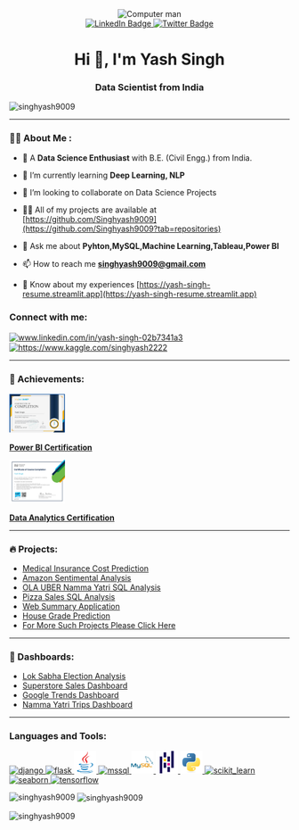 <div id="header" align="center">
  <img src="https://github.com/Singhyash9009/Singhyash9009/blob/main/assets/computer_man.gif" alt="Computer man" width="100"/>
</div>
<div id="badges" align="center">
  <a href="https://linkedin.com/in/yash-singh-02b7341a3">
    <img src="https://img.shields.io/badge/LinkedIn-blue?style=for-the-badge&logo=linkedin&logoColor=white" alt="LinkedIn Badge"/>
  </a>
  <a href="https://twitter.com/Yashthakur9009">
    <img src="https://img.shields.io/badge/Twitter-blue?style=for-the-badge&logo=twitter&logoColor=white" alt="Twitter Badge"/>
  </a>
</div>


<h1 align="center">Hi 👋, I'm Yash Singh</h1>
<h3 align="center">Data Scientist from India</h3>

<p align="left"> <img src="https://komarev.com/ghpvc/?username=singhyash9009&label=Profile%20views&color=0e75b6&style=flat" alt="singhyash9009" /> </p>

---

### :man_technologist: About Me :

- 👀 A **Data Science Enthusiast** with B.E. (Civil Engg.) from India.

- 🌱 I’m currently learning **Deep Learning, NLP**

- 💞️ I’m looking to collaborate on Data Science Projects

- 👨‍💻 All of my projects are available at [https://github.com/Singhyash9009](https://github.com/Singhyash9009?tab=repositories)

- 💬 Ask me about **Pyhton,MySQL,Machine Learning,Tableau,Power BI**

- 📫 How to reach me **singhyash9009@gmail.com**

- 📄 Know about my experiences [https://yash-singh-resume.streamlit.app](https://yash-singh-resume.streamlit.app)

<h3 align="left">Connect with me:</h3>
<p align="left">
<a href="https://linkedin.com/in/yash-singh-02b7341a3" target="blank"><img align="center" src="https://raw.githubusercontent.com/rahuldkjain/github-profile-readme-generator/master/src/images/icons/Social/linked-in-alt.svg" alt="www.linkedin.com/in/yash-singh-02b7341a3" height="30" width="40" /></a>
<a href="https://kaggle.com/singhyash2222" target="blank"><img align="center" src="https://raw.githubusercontent.com/rahuldkjain/github-profile-readme-generator/master/src/images/icons/Social/kaggle.svg" alt="https://www.kaggle.com/singhyash2222" height="30" width="40" /></a>
</p>

---
### 🎯 Achievements:
<a href="https://www.simplilearn.com/skillup-certificate-landing?token=eyJjb3Vyc2VfaWQiOiIxNzIyIiwiY2VydGlmaWNhdGVfdXJsIjoiaHR0cHM6XC9cL2NlcnRpZmljYXRlcy5zaW1wbGljZG4ubmV0XC9zaGFyZVwvdGh1bWJfNTA3MTUyN18xNzEzOTQ4Mzg1LnBuZyIsInVzZXJuYW1lIjoiWWFzaCBTaW5naCJ9&utm_source=shared-certificate&utm_medium=lms&utm_campaign=shared-certificate-promotion&referrer=https%3A%2F%2Flms.simplilearn.com%2Fcourses%2F4211%2FPower-BI-for-Beginners%2Fcertificate%2Fdownload-skillup&%24web_only=true&_branch_match_id=1302965749192390704&_branch_referrer=H4sIAAAAAAAAA8soKSkottLXL87MLcjJ1EssKNDLyczL1k%2FVdzHKSU0v9Mgz9kwCAFfny0olAAAA"><img src="https://github.com/Singhyash9009/Singhyash9009/blob/main/assets/Power%20BI%20Certificate_page.jpg" alt="Power BI" width="100"></a>

<a href="https://www.simplilearn.com/skillup-certificate-landing?token=eyJjb3Vyc2VfaWQiOiIxNzIyIiwiY2VydGlmaWNhdGVfdXJsIjoiaHR0cHM6XC9cL2NlcnRpZmljYXRlcy5zaW1wbGljZG4ubmV0XC9zaGFyZVwvdGh1bWJfNTA3MTUyN18xNzEzOTQ4Mzg1LnBuZyIsInVzZXJuYW1lIjoiWWFzaCBTaW5naCJ9&utm_source=shared-certificate&utm_medium=lms&utm_campaign=shared-certificate-promotion&referrer=https%3A%2F%2Flms.simplilearn.com%2Fcourses%2F4211%2FPower-BI-for-Beginners%2Fcertificate%2Fdownload-skillup&%24web_only=true&_branch_match_id=1302965749192390704&_branch_referrer=H4sIAAAAAAAAA8soKSkottLXL87MLcjJ1EssKNDLyczL1k%2FVdzHKSU0v9Mgz9kwCAFfny0olAAAA">**Power BI Certification**</a>

<a href="https://www.credly.com/badges/73ed61d5-5e98-411f-9d50-1813977f824e/linked_in_profile"><img src="https://github.com/Singhyash9009/Singhyash9009/blob/main/assets/Data_Analytics_Essentials_Badge.jpg" alt="Power BI" width="100"></a>

<a href="https://www.credly.com/badges/73ed61d5-5e98-411f-9d50-1813977f824e/linked_in_profile">**Data Analytics Certification**</a>

---
### :fire: Projects:
- <a href="https://github.com/Singhyash9009/Medical_Insurance_Cost">Medical Insurance Cost Prediction</a>
- <a href="https://github.com/Singhyash9009/Capstone_Amazon_Project">Amazon Sentimental Analysis</a>
- <a href="https://github.com/Singhyash9009/OLA_UBER_SQL_DATABASE">OLA UBER Namma Yatri SQL Analysis</a>
- <a href="https://github.com/Singhyash9009/Pizza-Sales/blob/main/README.md">Pizza Sales SQL Analysis</a>
- <a href="https://github.com/Singhyash9009/Web_Summary_App">Web Summary Application</a>
- <a href="https://github.com/Singhyash9009/GIT-HUB/blob/main/MINI%20PROJECT/MINI%20PROJECT%20%202%20(CLASSIFICATION%20MODEL)%20YASH%20SINGH.ipynb">House Grade Prediction</a>
- <a href="https://github.com/Singhyash9009?tab=repositories">For More Such Projects Please Click Here<a/>
---
### 📄 Dashboards:
- <a href="https://github.com/Singhyash9009/Lok-Sabha-Election-2014-2019-Analysis/">Lok Sabha Election Analysis</a>
- <a href="https://public.tableau.com/app/profile/yash.singh8622/viz/SuperstoreSalesDashboard_17013505757220/Dashboard?publish=yes">Superstore Sales Dashboard</a>
- <a href="https://github.com/Singhyash9009/Google-Trends-Dashboard">Google Trends Dashboard</a>
- <a href="https://github.com/Singhyash9009/Namma_Yatri_Trips_Dashboard">Namma Yatri Trips Dashboard</a>
---

<h3 align="left">Languages and Tools:</h3>
<p align="left"> <a href="https://www.djangoproject.com/" target="_blank" rel="noreferrer"> <img src="https://cdn.worldvectorlogo.com/logos/django.svg" alt="django" width="40" height="40"/> </a> <a href="https://flask.palletsprojects.com/" target="_blank" rel="noreferrer"> <img src="https://www.vectorlogo.zone/logos/pocoo_flask/pocoo_flask-icon.svg" alt="flask" width="40" height="40"/> </a> <a href="https://www.java.com" target="_blank" rel="noreferrer"> <img src="https://raw.githubusercontent.com/devicons/devicon/master/icons/java/java-original.svg" alt="java" width="40" height="40"/> </a> <a href="https://www.microsoft.com/en-us/sql-server" target="_blank" rel="noreferrer"> <img src="https://www.svgrepo.com/show/303229/microsoft-sql-server-logo.svg" alt="mssql" width="40" height="40"/> </a> <a href="https://www.mysql.com/" target="_blank" rel="noreferrer"> <img src="https://raw.githubusercontent.com/devicons/devicon/master/icons/mysql/mysql-original-wordmark.svg" alt="mysql" width="40" height="40"/> </a> <a href="https://pandas.pydata.org/" target="_blank" rel="noreferrer"> <img src="https://raw.githubusercontent.com/devicons/devicon/2ae2a900d2f041da66e950e4d48052658d850630/icons/pandas/pandas-original.svg" alt="pandas" width="40" height="40"/> </a> <a href="https://www.python.org" target="_blank" rel="noreferrer"> <img src="https://raw.githubusercontent.com/devicons/devicon/master/icons/python/python-original.svg" alt="python" width="40" height="40"/> </a> <a href="https://scikit-learn.org/" target="_blank" rel="noreferrer"> <img src="https://upload.wikimedia.org/wikipedia/commons/0/05/Scikit_learn_logo_small.svg" alt="scikit_learn" width="40" height="40"/> </a> <a href="https://seaborn.pydata.org/" target="_blank" rel="noreferrer"> <img src="https://seaborn.pydata.org/_images/logo-mark-lightbg.svg" alt="seaborn" width="40" height="40"/> </a> <a href="https://www.tensorflow.org" target="_blank" rel="noreferrer"> <img src="https://www.vectorlogo.zone/logos/tensorflow/tensorflow-icon.svg" alt="tensorflow" width="40" height="40"/> </a> </p>

<p><img align="left" src="https://github-readme-stats.vercel.app/api/top-langs?username=singhyash9009&show_icons=true&locale=en&layout=compact" alt="singhyash9009" /></p>

<p>&nbsp;<img align="center" src="https://github-readme-stats.vercel.app/api?username=singhyash9009&show_icons=true&locale=en" alt="singhyash9009" /></p>

<p><img align="center" src="https://github-readme-streak-stats.herokuapp.com/?user=singhyash9009&" alt="singhyash9009" /></p>
